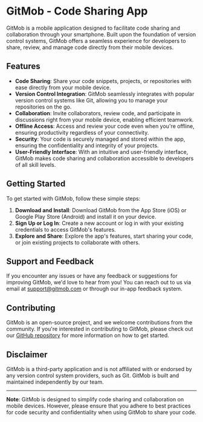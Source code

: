 # GitMob -  Code Sharing App

GitMob is a mobile application designed to facilitate code sharing and collaboration through your smartphone. Built upon the foundation of version control systems, GitMob offers a seamless experience for developers to share, review, and manage code directly from their mobile devices.

## Features

- **Code Sharing**: Share your code snippets, projects, or repositories with ease directly from your mobile device.
- **Version Control Integration**: GitMob seamlessly integrates with popular version control systems like Git, allowing you to manage your repositories on the go.
- **Collaboration**: Invite collaborators, review code, and participate in discussions right from your mobile device, enabling efficient teamwork.
- **Offline Access**: Access and review your code even when you're offline, ensuring productivity regardless of your connectivity.
- **Security**: Your code is securely managed and stored within the app, ensuring the confidentiality and integrity of your projects.
- **User-Friendly Interface**: With an intuitive and user-friendly interface, GitMob makes code sharing and collaboration accessible to developers of all skill levels.

## Getting Started

To get started with GitMob, follow these simple steps:

1. **Download and Install**: Download GitMob from the App Store (iOS) or Google Play Store (Android) and install it on your device.
2. **Sign Up or Log In**: Create a new account or log in with your existing credentials to access GitMob's features.
3. **Explore and Share**: Explore the app's features, start sharing your code, or join existing projects to collaborate with others.

## Support and Feedback

If you encounter any issues or have any feedback or suggestions for improving GitMob, we'd love to hear from you! You can reach out to us via email at support@gitmob.com or through our in-app feedback system.

## Contributing

GitMob is an open-source project, and we welcome contributions from the community. If you're interested in contributing to GitMob, please check out our [GitHub repository](https://github.com/Harsh4114/GitMob---Flutter-App/blob/master/README.md) for more information on how to get started.


## Disclaimer

GitMob is a third-party application and is not affiliated with or endorsed by any version control system providers, such as Git. GitMob is built and maintained independently by our team.

---

**Note**: GitMob is designed to simplify code sharing and collaboration on mobile devices. However, please ensure that you adhere to best practices for code security and confidentiality when using GitMob to share your code.
